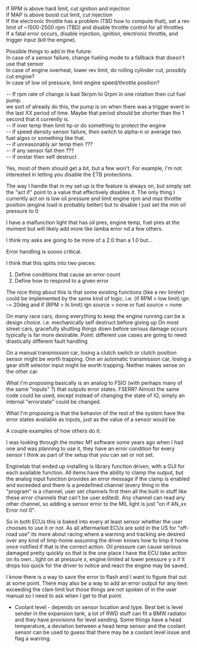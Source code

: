 If RPM is above hard limit, cut ignition and injection  
If MAP is above boost cut limit, cut injection  
If the electronic throttle has a problem (TBD how to compute that), set a rev limit of ~1500-2500 rpm (TBD) and disable throttle control for all throttles  
If a fatal error occurs, disable injection, ignition, electronic throttle, and trigger input (kill the engine).  

Possible things to add in the future:  
In case of a sensor failure, change fueling mode to a fallback that doesn't use that sensor  
In case of engine overheat, lower rev limit, do rolling cylinder cut, possibly cut engine?  
In case of low oil pressure, limit engine speed/throttle position?  

-- If rpm rate of change is bad 5krpm to 0rpm in one rotation then cut fuel pump.  
we sort of already do this, the pump is on when there was a trigger event in the last XX period of time. Maybe that period should be shorter than the 1 second that it currently is.  
-- if over temp then limit hp or do something to protect the engine  
-- if speed density sensor failure, then switch to alpha-n or average two fuel algos or something like that.  
-- if unreasonably air temp then ???  
-- if any sensor fail then ???  
-- if onstar then self destruct  

Yes, most of them should get a bit, but a few won't. For example, I'm not interested in letting you disable the ETB protections.  

The way I handle that in my set up is the feature is always on, but simply set the "act if" point to a value that effectively disables it. The only thing I currently act on is low oil pressure and limit engine rpm and max throttle position (engine load is probably better) but to disable I just set the min oil pressure to 0

I have a malfunction light that has oil pres, engine temp, fuel pres at the moment but will likely add more like lamba error nd a few others.


I think my asks are going to be more of a 2.0 than a 1.0 but...

Error handling is soooo critical.

I think that this splits into two pieces:

1. Define conditions that cause an error count
2. Define how to respond to a given error

The nice thing about this is that some existing functions (like a rev limiter) could be implemented by the same kind of logic. i.e. (if RPM > low limit) ign -= 20deg and if (RPM > hi limit) ign source = none or fuel source = none

On many race cars, doing everything to keep the engine running can be a design choice. i.e. mechanically self destruct before giving up
On most street cars, gracefully shutting things down before serious damage occurs typically is far more desirable.
Point: different use cases are going to need drastically different fault handling

On a manual transmission car, losing a clutch switch or clutch position sensor might be worth trapping.
Onn an automatic transmission car, losing a gear shift selector input might be worth trapping.
Neither makes sense on the other car.

What I'm proposing basically is an analog to FSIO (with perhaps many of the same "inputs" ?) that outputs error states. FSERR? Almost the same code could be used, except instead of changing the state of IO, simply an internal "errorstate" could be changed.

What I'm proposing is that the behavior of the rest of the system have the error states available as inputs, just as the value of a sensor would be.

A couple examples of how others do it:

I was looking through the motec M1 software some years ago when I had one and was planning to use it, they have an error condition for every sensor I think as part of the setup that you can set or not set.

Enginelab that ended up installing is library function driven, with a GUI for each available function. All items have the ability to clamp the output, but the analog input function provides an error message if the clamp is enabled and exceeded and there is a predefined channel (every thing in the "program" is a channel, user set channels first then all the built in stuff like these error channels that can't be user edited). Any channel can read any other channel, so adding a sensor error to the MIL light is just "on if AN_xx Error not 0".

So in both ECUs this is baked into every at least sensor whether the user chooses to use it or not. As all aftermarket ECUs are sold in the US for "off-road use" its more about racing where a warning and tracking are desired over any kind of limp-home assuming the driver knows how to limp it home once notified if that is the correct action. Oil pressure can cause serious damaged pretty quickly so that is the one place I have the ECU take action on its own...light on at pressure x, engine limited at lower pressure y o if it drops too quick for the driver to notice and react the engine may be saved.

I know there is a way to save the error to flash and I want to figure that out at some point. There may also be a way to add an error output for any item exceeding the clam limit but those things are not spoken of in the user manual so I need to ask when I get to that point.



- Coolant level - depends on sensor location and type. Best bet is level sender in the expansion tank, a lot of RWD stuff can fit a BMW radiator and they have provisions for level sending. Some things have a head temperature, a deviation between a head temp sensor and the coolant sensor can be used to guess that there may be a coolant level issue and flag a warning. 


